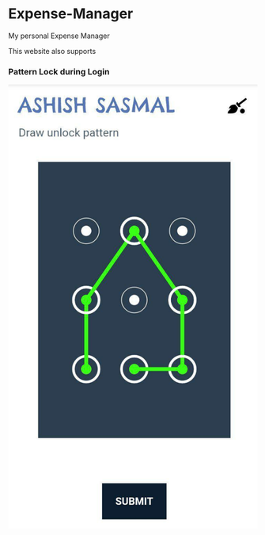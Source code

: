 # Expense-Manager
My personal Expense Manager

 This website also supports 
 ### Pattern Lock during Login
 
 ![alt text](https://github.com/ashish1sasmal/Expense-Manager/blob/master/photo_2020-07-13_22-32-53.jpg)
